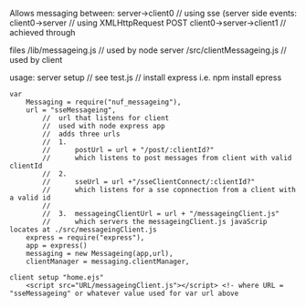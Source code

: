Allows messaging between:
	server->client0 // using sse (server side events:
	client0->server // using XMLHttpRequest POST
	client0->server->client1  // achieved through 

files 
	/lib/messageing.js // used by node server
	/src/clientMessageing.js // used by client

usage:
	server setup
    // see test.js
    // install express i.e. npm install epress

	var
		Messaging = require("nuf_messageing"),
		url = "sseMessageing",
			//	url that listens for client
			//	used with node express app
			//	adds three urls
			//	1.
			//		postUrl = url + "/post/:clientId?" 
			//		which listens to post messages from client with valid clientId
            //  2.
		    //      sseUrl = url +"/sseClientConnect/:clientId?"
			// 		which listens for a sse copnnection from a client with a valid id
			// 
			//	3.  messageingClientUrl = url + "/messageingClient.js"
			// 		which servers the messageingClient.js javaScrip locates at ./src/messageingClient.js
		express = require("express"),
		app = express()
		messaging = new Messageing(app,url), 
		clientManager = messaging.clientManager,

	client setup "home.ejs"
		<script src="URL/messageingClient.js"></script> <!- where URL = "sseMessageing" or whatever value used for var url above


	
	

